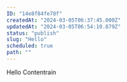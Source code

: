 ```yaml
---
ID: "14e8f84fe78f"
createdAt: "2024-03-05T06:37:45.000Z"
updatedAt: "2024-03-05T06:54:10.879Z"
status: "publish"
slug: "Hello"
scheduled: true
path: ""
---
```

Hello Contentrain